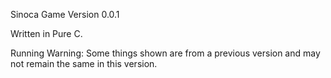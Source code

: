 Sinoca Game
Version 0.0.1

Written in Pure C.

Running
Warning: Some things shown are from a previous version and may not remain the same in this version.
